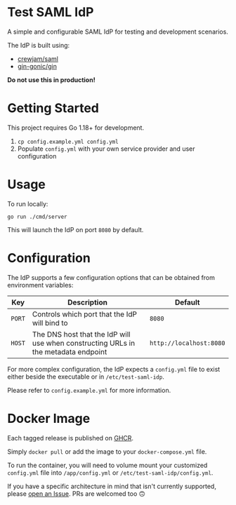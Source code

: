 Test SAML IdP
=============

A simple and configurable SAML IdP for testing and development scenarios.

The IdP is built using:

- [crewjam/saml](https://github.com/crewjam/saml)
- [gin-gonic/gin](https://github.com/gin-gonic/gin)

**Do not use this in production!**

# Getting Started

This project requires Go 1.18+ for development.

1. `cp config.example.yml config.yml`
2. Populate `config.yml` with your own service provider and user configuration

# Usage

To run locally:

```shell
go run ./cmd/server
```

This will launch the IdP on port `8080` by default.

# Configuration

The IdP supports a few configuration options that can be obtained from environment variables:

| Key    | Description                                                                        | Default                 |
|--------|------------------------------------------------------------------------------------|-------------------------|
| `PORT` | Controls which port that the IdP will bind to                                      | `8080`                  |
| `HOST` | The DNS host that the IdP will use when constructing URLs in the metadata endpoint | `http://localhost:8080` |

For more complex configuration, the IdP expects a `config.yml` file to exist either beside the executable or in `/etc/test-saml-idp`.

Please refer to `config.example.yml` for more information.

# Docker Image

Each tagged release is published on [GHCR](https://github.com/derekmckinnon/test-saml-idp/pkgs/container/test-saml-idp).

Simply `docker pull` or add the image to your `docker-compose.yml` file.

To run the container, you will need to volume mount your customized `config.yml` file into `/app/config.yml` or `/etc/test-saml-idp/config.yml`.

If you have a specific architecture in mind that isn't currently supported, please
[open an Issue](https://github.com/derekmckinnon/test-saml-idp/issues/new). PRs are welcomed too :upside_down_face:
